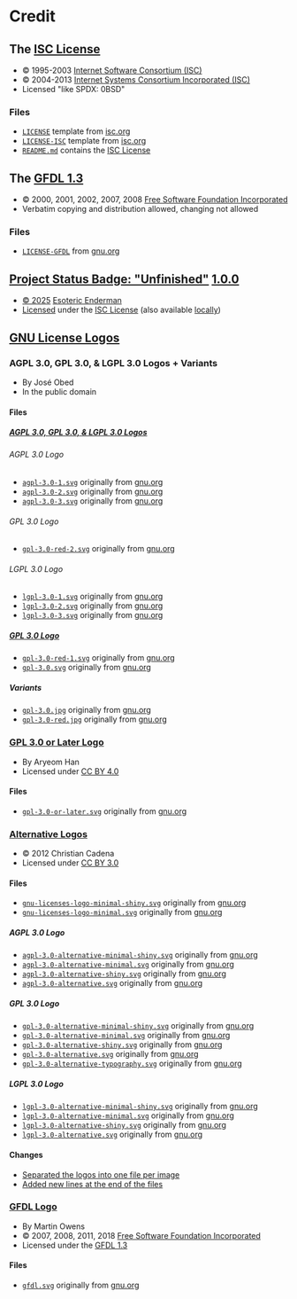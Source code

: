 # Credit

## The [ISC License][isc-license]

* © 1995-2003 [Internet Software Consortium (ISC)][isc-license-author]
* © 2004-2013 [Internet Systems Consortium Incorporated (ISC)][isc-license-author]
* Licensed "like SPDX: 0BSD"

### Files

* [`LICENSE`][isc-license-local] template from [isc.org][isc-license]
* [`LICENSE-ISC`][isc-license-local-copy] template from [isc.org][isc-license]
* [`README.md`][isc-license-readme] contains the [ISC License][isc-license]

## The [GFDL 1.3][gfdl]

* © 2000, 2001, 2002, 2007, 2008 [Free Software Foundation Incorporated][gfdl-author]
* Verbatim copying and distribution allowed, changing not allowed

### Files

* [`LICENSE-GFDL`][gfdl-local] from [gnu.org][gfdl-remote]

## [Project Status Badge: "Unfinished"][status-badge] [1.0.0][status-badge-1.0.0]

* [© 2025][status-badge-copyright] [Esoteric Enderman][status-badge-author]
* [Licensed][status-badge-license-statement] under the [ISC License][status-badge-license] (also available [locally][isc-license-local-copy])

## [GNU License Logos][gnu-license-logos]

### AGPL 3.0, GPL 3.0, & LGPL 3.0 Logos + Variants

* By José Obed
* In the public domain

#### Files

##### [AGPL 3.0, GPL 3.0, & LGPL 3.0 Logos][gnu-license-logos-agpl-3.0-gpl-3.0-lgpl-3.0]

###### AGPL 3.0 Logo

* [`agpl-3.0-1.svg`][gnu-license-logos-agpl-3.0-local-1] originally from [gnu.org][gnu-license-logos-agpl-3.0-gpl-3.0-lgpl-3.0-remote]
* [`agpl-3.0-2.svg`][gnu-license-logos-agpl-3.0-local-2] originally from [gnu.org][gnu-license-logos-agpl-3.0-gpl-3.0-lgpl-3.0-remote]
* [`agpl-3.0-3.svg`][gnu-license-logos-agpl-3.0-local-3] originally from [gnu.org][gnu-license-logos-agpl-3.0-gpl-3.0-lgpl-3.0-remote]

###### GPL 3.0 Logo

* [`gpl-3.0-red-2.svg`][gnu-license-logos-gpl-3.0-local-red-2] originally from [gnu.org][gnu-license-logos-agpl-3.0-gpl-3.0-lgpl-3.0-remote]

###### LGPL 3.0 Logo

* [`lgpl-3.0-1.svg`][gnu-license-logos-lgpl-3.0-local-1] originally from [gnu.org][gnu-license-logos-agpl-3.0-gpl-3.0-lgpl-3.0-remote]
* [`lgpl-3.0-2.svg`][gnu-license-logos-lgpl-3.0-local-2] originally from [gnu.org][gnu-license-logos-agpl-3.0-gpl-3.0-lgpl-3.0-remote]
* [`lgpl-3.0-3.svg`][gnu-license-logos-lgpl-3.0-local-3] originally from [gnu.org][gnu-license-logos-agpl-3.0-gpl-3.0-lgpl-3.0-remote]

##### [GPL 3.0 Logo][gnu-license-logos-gpl-3.0]

* [`gpl-3.0-red-1.svg`][gnu-license-logos-gpl-3.0-local-red-1] originally from [gnu.org][gnu-license-logos-gpl-3.0-remote]
* [`gpl-3.0.svg`][gnu-license-logos-gpl-3.0-local] originally from [gnu.org][gnu-license-logos-gpl-3.0-remote]

##### Variants

* [`gpl-3.0.jpg`][gnu-license-logos-gpl-3.0-alternative-local] originally from [gnu.org][gnu-license-logos-gpl-3.0-alternative-remote]
* [`gpl-3.0-red.jpg`][gnu-license-logos-gpl-3.0-red-alternative-local] originally from [gnu.org][gnu-license-logos-gpl-3.0-red-alternative-remote]

### [GPL 3.0 or Later Logo][gnu-license-logos-gpl-3.0-or-later]

* By Aryeom Han
* Licensed under [CC BY 4.0][gnu-license-logos-gpl-3.0-or-later-license]

#### Files

* [`gpl-3.0-or-later.svg`][gnu-license-logos-gpl-3.0-or-later-local] originally from [gnu.org][gnu-license-logos-gpl-3.0-or-later-remote]

### [Alternative Logos][gnu-license-logos-alternative-logos]

* © 2012 Christian Cadena
* Licensed under [CC BY 3.0][gnu-license-logos-alternative-logos-license]

#### Files

* [`gnu-licenses-logo-minimal-shiny.svg`][gnu-license-logos-licenses-minimal-shiny-local] originally from [gnu.org][gnu-license-logos-alternative-logos-remote]
* [`gnu-licenses-logo-minimal.svg`][gnu-license-logos-licenses-minimal-local] originally from [gnu.org][gnu-license-logos-alternative-logos-remote]

##### AGPL 3.0 Logo

* [`agpl-3.0-alternative-minimal-shiny.svg`][gnu-license-logos-agpl-3.0-alternative-minimal-shiny-local] originally from [gnu.org][gnu-license-logos-alternative-logos-remote]
* [`agpl-3.0-alternative-minimal.svg`][gnu-license-logos-agpl-3.0-alternative-minimal-local] originally from [gnu.org][gnu-license-logos-alternative-logos-remote]
* [`agpl-3.0-alternative-shiny.svg`][gnu-license-logos-agpl-3.0-alternative-shiny-local] originally from [gnu.org][gnu-license-logos-alternative-logos-remote]
* [`agpl-3.0-alternative.svg`][gnu-license-logos-agpl-3.0-alternative-default-local] originally from [gnu.org][gnu-license-logos-alternative-logos-remote]

##### GPL 3.0 Logo

* [`gpl-3.0-alternative-minimal-shiny.svg`][gnu-license-logos-gpl-3.0-alternative-minimal-shiny-local] originally from [gnu.org][gnu-license-logos-alternative-logos-remote]
* [`gpl-3.0-alternative-minimal.svg`][gnu-license-logos-gpl-3.0-alternative-minimal-local] originally from [gnu.org][gnu-license-logos-alternative-logos-remote]
* [`gpl-3.0-alternative-shiny.svg`][gnu-license-logos-gpl-3.0-alternative-shiny-local] originally from [gnu.org][gnu-license-logos-alternative-logos-remote]
* [`gpl-3.0-alternative.svg`][gnu-license-logos-gpl-3.0-alternative-default-local] originally from [gnu.org][gnu-license-logos-alternative-logos-remote]
* [`gpl-3.0-alternative-typography.svg`][gnu-license-logos-gpl-3.0-alternative-typography-local] originally from [gnu.org][gnu-license-logos-alternative-logos-remote]

##### LGPL 3.0 Logo

* [`lgpl-3.0-alternative-minimal-shiny.svg`][gnu-license-logos-lgpl-3.0-alternative-minimal-shiny-local] originally from [gnu.org][gnu-license-logos-alternative-logos-remote]
* [`lgpl-3.0-alternative-minimal.svg`][gnu-license-logos-lgpl-3.0-alternative-minimal-local] originally from [gnu.org][gnu-license-logos-alternative-logos-remote]
* [`lgpl-3.0-alternative-shiny.svg`][gnu-license-logos-lgpl-3.0-alternative-shiny-local] originally from [gnu.org][gnu-license-logos-alternative-logos-remote]
* [`lgpl-3.0-alternative.svg`][gnu-license-logos-lgpl-3.0-alternative-default-local] originally from [gnu.org][gnu-license-logos-alternative-logos-remote]

#### Changes

* [Separated the logos into one file per image](https://gitlab.com/esoterictemplates/assets/images/license-images/-/commit/9a4891bf1c0e4618299631d4d9b820c89500e256 "View commit")
* [Added new lines at the end of the files](https://gitlab.com/esoterictemplates/assets/images/license-images/-/commit/7fdd622f361ce531804f00f86741231f4ce7428f "View commit")

### [GFDL Logo][gnu-license-logos-gfdl-logo]

* By Martin Owens
* © 2007, 2008, 2011, 2018 [Free Software Foundation Incorporated][gnu-license-logos-gfdl-logo-copyright-owner]
* Licensed under the [GFDL 1.3][gnu-license-logos-gfdl-logo-license]

#### Files

* [`gfdl.svg`][gnu-license-logos-gfdl-local] originally from [gnu.org][gnu-license-logos-gfdl-remote]

[isc-license]: https://www.isc.org/licenses/ (The ISC License)

[isc-license-local]: ../LICENSE (This project's license)
[isc-license-readme]: ../README.md#license-badges-1 (The ISC License in the README.md file)

[isc-license-author]: https://www.isc.org/ (The Internet Systems Consortium)


[gfdl]: https://www.gnu.org/licenses/fdl-1.3.en.html (The GFDL 1.3)
[gfdl-author]: https://www.fsf.org/ (The Free Software Foundation)

[gfdl-local]: ../LICENSE-GFDL (The license of the GFDL logo)
[gfdl-remote]: https://www.gnu.org/licenses/fdl-1.3.txt (The source of the license of the GFDL logo)


[status-badge]: https://gitlab.com/esoterictemplates/assets/images/symbols/project-status-badges/-/blob/main/assets/images/badges/unfinished.svg?ref_type=heads (The "unfinished" project status badge)
[status-badge-1.0.0]: https://gitlab.com/esoterictemplates/assets/images/symbols/project-status-badges/-/blob/unfinished-1.0.0/assets/images/badges/unfinished.svg (The "unfinished" project status badge 1.0.0)

[status-badge-copyright]: https://gitlab.com/esoterictemplates/assets/images/symbols/project-status-badges/-/blob/unfinished-1.0.0/assets/images/badges/unfinished.svg?plain=1#L119 (The copyright notice of the "unfinished" project status badge)
[status-badge-author]: https://enderman.dev (Esoteric Enderman)

[status-badge-license-statement]: https://gitlab.com/esoterictemplates/assets/images/symbols/project-status-badges/-/blob/unfinished-1.0.0/assets/images/badges/unfinished.svg?plain=1#L116-124 (The license statement of the "unfinished" project status badge)
[status-badge-license]: https://gitlab.com/esoterictemplates/assets/images/symbols/project-status-badges/-/blob/unfinished-1.0.0/assets/images/badges/unfinished.svg?plain=1#L117-123 (The license of the "unfinished" project status badge)


[gnu-license-logos]: https://www.gnu.org/graphics/license-logos.html (GNU License Logos)

[gnu-license-logos-agpl-3.0-local-1]: ../assets/images/license/logos/gnu/agpl/3.0/agpl-3.0-1.svg (The AGPL 3.0 logo)
[gnu-license-logos-agpl-3.0-local-2]: ../assets/images/license/logos/gnu/agpl/3.0/agpl-3.0-2.svg (The AGPL 3.0 logo)
[gnu-license-logos-agpl-3.0-local-3]: ../assets/images/license/logos/gnu/agpl/3.0/agpl-3.0-3.svg (The AGPL 3.0 logo)

[gnu-license-logos-lgpl-3.0-local-1]: ../assets/images/license/logos/gnu/lgpl/3.0/lgpl-3.0-1.svg (The LGPL 3.0 logo)
[gnu-license-logos-lgpl-3.0-local-2]: ../assets/images/license/logos/gnu/lgpl/3.0/lgpl-3.0-2.svg (The LGPL 3.0 logo)
[gnu-license-logos-lgpl-3.0-local-3]: ../assets/images/license/logos/gnu/lgpl/3.0/lgpl-3.0-3.svg (The LGPL 3.0 logo)

[gnu-license-logos-gpl-3.0]: https://www.gnu.org/graphics/gpl-v3-logo.svg (The GPL 3.0 logo)

[gnu-license-logos-gpl-3.0-local]: ../assets/images/license/logos/gnu/gpl/3.0/gpl-3.0.svg (The GPL 3.0 logo)
[gnu-license-logos-gpl-3.0-local-red-1]: ../assets/images/license/logos/gnu/gpl/3.0/gpl-3.0-red-1.svg (The red GPL 3.0 logo)
[gnu-license-logos-gpl-3.0-local-red-2]: ../assets/images/license/logos/gnu/gpl/3.0/gpl-3.0-red-2.svg (The red GPL 3.0 logo)
[gnu-license-logos-gpl-3.0-remote]: https://www.gnu.org/graphics/gpl-v3-logo.svg (The source of the GPL 3.0 logo)

[gnu-license-logos-agpl-3.0-gpl-3.0-lgpl-3.0]: https://www.gnu.org/graphics/lgpl-agpl-v3-logos.svg (The AGPL 3.0, GPL 3.0, & LGPL 3.0 logos)

[gnu-license-logos-agpl-3.0-gpl-3.0-lgpl-3.0-remote]: https://www.gnu.org/graphics/lgpl-agpl-v3-logos.svg (The source of the AGPL 3.0, GPL 3.0, & LGPL 3.0 logos)

[gnu-license-logos-gpl-3.0-alternative-local]: ../assets/images/license/logos/gnu/gpl/3.0/gpl-3.0.jpg (The GPL 3.0 logo variant)
[gnu-license-logos-gpl-3.0-alternative-remote]: https://www.gnu.org/graphics/gplv3-rounded-grey-180x60.jpg (The source of the GPL 3.0 logo variant)
[gnu-license-logos-gpl-3.0-red-alternative-local]: ../assets/images/license/logos/gnu/gpl/3.0/gpl-3.0-red.jpg (The red GPL 3.0 logo variant)
[gnu-license-logos-gpl-3.0-red-alternative-remote]: https://www.gnu.org/graphics/gplv3-rounded-red-180x60.jpg (The source of the red GPL 3.0 logo variant)

[gnu-license-logos-gpl-3.0-or-later]: https://www.gnu.org/graphics/gplv3-or-later.svg (The GPL 3.0 or later logo)

[gnu-license-logos-gpl-3.0-or-later-license]: https://creativecommons.org/licenses/by/4.0/ (CC BY 4.0)

[gnu-license-logos-gpl-3.0-or-later-local]: ../assets/images/license/logos/gnu/gpl/3.0/gpl-3.0-or-later.svg (The GPL 3.0 or later logo)
[gnu-license-logos-gpl-3.0-or-later-remote]: https://www.gnu.org/graphics/gplv3-or-later.svg (The source of the GPL 3.0 or later logo)

[gnu-license-logos-alternative-logos]: https://www.gnu.org/graphics/license-logos-by-christian-candena-cc-by.svg (The alternative license logos)
[gnu-license-logos-alternative-logos-license]: https://creativecommons.org/licenses/by/3.0/ (CC BY 3.0)

[gnu-license-logos-alternative-logos-remote]: https://www.gnu.org/graphics/license-logos-by-christian-candena-cc-by.svg (The source of the alternative license logos)

[gnu-license-logos-licenses-minimal-shiny-local]: ../assets/images/license/logos/gnu/gnu-licenses-logo-minimal-shiny.svg (The minimal & shiny alternative GNU licenses logo)
[gnu-license-logos-licenses-minimal-local]: ../assets/images/license/logos/gnu/gnu-licenses-logo-minimal.svg (The minimal alternative GNU licenses logo)

[gnu-license-logos-agpl-3.0-alternative-minimal-shiny-local]: ../assets/images/license/logos/gnu/agpl/3.0/agpl-3.0-alternative-minimal-shiny.svg (The minimal & shiny alternative AGPL 3.0 logo)
[gnu-license-logos-agpl-3.0-alternative-minimal-local]: ../assets/images/license/logos/gnu/agpl/3.0/agpl-3.0-alternative-minimal.svg (The minimal alternative AGPL 3.0 logo)
[gnu-license-logos-agpl-3.0-alternative-shiny-local]: ../assets/images/license/logos/gnu/agpl/3.0/agpl-3.0-alternative-shiny.svg (The shiny alternative AGPL 3.0 logo)
[gnu-license-logos-agpl-3.0-alternative-default-local]: ../assets/images/license/logos/gnu/agpl/3.0/agpl-3.0-alternative.svg (The alternative AGPL 3.0 logo)

[gnu-license-logos-gpl-3.0-alternative-minimal-shiny-local]: ../assets/images/license/logos/gnu/gpl/3.0/gpl-3.0-alternative-minimal-shiny.svg (The minimal & shiny alternative GPL 3.0 logo)
[gnu-license-logos-gpl-3.0-alternative-minimal-local]: ../assets/images/license/logos/gnu/gpl/3.0/gpl-3.0-alternative-minimal.svg (The minimal alternative GPL 3.0 logo)
[gnu-license-logos-gpl-3.0-alternative-shiny-local]: ../assets/images/license/logos/gnu/gpl/3.0/gpl-3.0-alternative-shiny.svg (The shiny alternative GPL 3.0 logo)
[gnu-license-logos-gpl-3.0-alternative-default-local]: ../assets/images/license/logos/gnu/gpl/3.0/gpl-3.0-alternative.svg (The alternative GPL 3.0 logo)

[gnu-license-logos-gpl-3.0-alternative-typography-local]: ../assets/images/license/logos/gnu/gpl/3.0/gpl-3.0-alternative-typography.svg (The alternative GPL 3.0 typography)

[gnu-license-logos-lgpl-3.0-alternative-minimal-shiny-local]: ../assets/images/license/logos/gnu/lgpl/3.0/lgpl-3.0-alternative-minimal-shiny.svg (The minimal & shiny alternative LGPL 3.0 logo)
[gnu-license-logos-lgpl-3.0-alternative-minimal-local]: ../assets/images/license/logos/gnu/lgpl/3.0/lgpl-3.0-alternative-minimal.svg (The minimal alternative LGPL 3.0 logo)
[gnu-license-logos-lgpl-3.0-alternative-shiny-local]: ../assets/images/license/logos/gnu/lgpl/3.0/lgpl-3.0-alternative-shiny.svg (The shiny alternative LGPL 3.0 logo)
[gnu-license-logos-lgpl-3.0-alternative-default-local]: ../assets/images/license/logos/gnu/lgpl/3.0/lgpl-3.0-alternative.svg (The alternative LGPL 3.0 logo)

[gnu-license-logos-gfdl-logo]: https://www.gnu.org/graphics/gfdl-logo.svg (The GFDL logo)
[gnu-license-logos-gfdl-logo-copyright-owner]: https://www.fsf.org/ (The Free Software Foundation)
[gnu-license-logos-gfdl-logo-license]: https://www.gnu.org/licenses/fdl-1.3.html (The license of the GFDL logo)

[gnu-license-logos-gfdl-local]: ../assets/images/license/logos/gnu/gfdl.svg (The GFDL logo)
[gnu-license-logos-gfdl-remote]: https://www.gnu.org/graphics/gfdl-logo.svg (The source of the GFDL logo)


[isc-license-local-copy]: ../docs/assets/text/licenses/LICENSE-ISC (The local copy of the ISC License)
